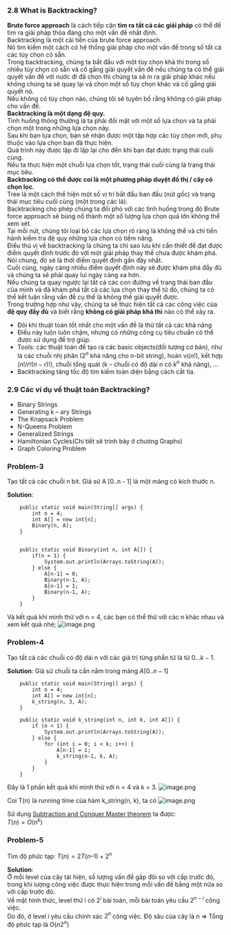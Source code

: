 ### 2.8 What is Backtracking?
**Brute force approach** là cách tiếp cận **tìm ra tất cả các giải pháp** có thể để tìm ra giải pháp thỏa đáng cho một vấn đề nhất định.\
Backtracking là một cải tiến của brute force approach.\
Nó tìm kiếm một cách có hệ thống giải pháp cho một vấn đề trong số tất cả các tùy chọn có sẵn.\
Trong backtracking, chúng ta bắt đầu với một tùy chọn khả thi trong số nhiều tùy chọn có sẵn và cố gắng giải quyết vấn đề nếu chúng ta có thể giải quyết vấn đề với nước đi đã chọn thì chúng ta sẽ in ra giải pháp khác nếu không chúng ta sẽ quay lại và chọn một số tùy chọn khác và cố gắng giải quyết nó.\
Nếu không có tùy chọn nào, chúng tôi sẽ tuyên bố rằng không có giải pháp cho vấn đề.\
**Backtracking là một dạng đệ quy.**\
Tình huống thông thường là ta phải đối mặt với một số lựa chọn và ta phải chọn một trong những lựa chọn này.\
Sau khi bạn lựa chọn, bạn sẽ nhận được một tập hợp các tùy chọn mới, phụ thuộc vào lựa chọn bạn đã thực hiện.\
Quá trình này được lặp đi lặp lại cho đến khi bạn đạt được trạng thái cuối cùng.\
Nếu ta thực hiện một chuỗi lựa chọn tốt, trạng thái cuối cùng là trạng thái mục tiêu.\
**Backtracking có thể được coi là một phương pháp duyệt đồ thị / cây có chọn lọc.**\
Tree là một cách thể hiện một số vị trí bắt đầu ban đầu (nút gốc) và trạng thái mục tiêu cuối cùng (một trong các lá).\
Backtracking cho phép chúng ta đối phó với các tình huống trong đó Brute force approach sẽ bùng nổ thành một số lượng lựa chọn quá lớn không thể xem xét.\
Tại mỗi nút, chúng tôi loại bỏ các lựa chọn rõ ràng là không thể và chỉ tiến hành kiểm tra đệ quy những lựa chọn có tiềm năng.\
Điều thú vị về backtracking là chúng ta chỉ sao lưu khi cần thiết để đạt được điểm quyết định trước đó với một giải pháp thay thế chưa được khám phá.\
Nói chung, đó sẽ là thời điểm quyết định gần đây nhất.\
Cuối cùng, ngày càng nhiều điểm quyết định này sẽ được khám phá đầy đủ và chúng ta sẽ phải quay lui ngày càng xa hơn.\
Nếu chúng ta quay ngược lại tất cả các con đường về trạng thái ban đầu của mình và đã khám phá tất cả các lựa chọn thay thế từ đó, chúng ta có thể kết luận rằng vấn đề cụ thể là không thể giải quyết được.\
Trong trường hợp như vậy, chúng ta sẽ thực hiện tất cả các công việc của **đệ quy đầy đủ** và biết rằng **không có giải pháp khả thi** nào có thể xảy ra.

* Đôi khi thuật toán tốt nhất cho một vấn đề là thử tất cả các khả năng
* Điều này luôn luôn chậm, nhưng có những công cụ tiêu chuẩn có thể được sử dụng để trợ giúp.
* Tools: các thuật toán để tạo ra các basic objects(đối tượng cơ bản), như là các chuỗi nhị phân ($2^n$ khả năng cho n-bit string), hoán vị($n!$), kết hợp ($n! / r! (n - r)!$), chuỗi tổng quát (k – chuỗi có độ dài n có $k^n$ khả năng), ...
* Backtracking tăng tốc độ tìm kiếm toàn diện bằng cách cắt tỉa.


### 2.9 Các ví dụ về thuật toán Backtracking?
* Binary Strings
* Generating k – ary Strings
* The Knapsack Problem
* N-Queens Problem
* Generalized Strings
* Hamiltonian Cycles(Chi tiết sẽ trình bày ở chương Graphs)
* Graph Coloring Problem

### Problem-3
Tạo tất cả các chuỗi n bit. Giả sử A [0..n - 1] là một mảng có kích thước n.

**Solution**:
```
	public static void main(String[] args) {
		int n = 4;
		int A[] = new int[n];
		Binary(n, A);
	}
	

	public static void Binary(int n, int A[]) {
		if(n < 1) {
			System.out.println(Arrays.toString(A));
		} else {
			A[n-1] = 0;
			Binary(n-1, A);
			A[n-1] = 1;
			Binary(n-1, A);
		}
	}
```
Và kết quả khi mình thử với n = 4, các bạn có thể thử với các n khác nhau và xem kết quả nhé;
![image.png](https://images.viblo.asia/1b688f92-0f43-46c2-8b0a-debce937eaf8.png)

### Problem-4
Tạo tất cả các chuỗi có độ dài n với các giá trị từng phần tử là từ $0 ... k - 1$.

**Solution**:
Giả sử chuỗi ta cần nằm trong mảng $A[0 .. n-1]$
```
	public static void main(String[] args) {
		int n = 4;
		int A[] = new int[n];
		k_string(n, 3, A);
	}

	public static void k_string(int n, int k, int A[]) {
		if (n < 1) {
			System.out.println(Arrays.toString(A));
		} else {
			for (int i = 0; i < k; i++) {
				A[n-1] = i;
				k_string(n-1, k, A);
			}
		}
	}
```
Đây là 1 phần kết quả khi mình thử với n = 4 và k = 3.
![image.png](https://images.viblo.asia/02b55157-24ee-4a05-af17-50e721070958.png)

Coi T(n) là running time của hàm k_string(n, k), ta có
![image.png](https://images.viblo.asia/ff786fa9-4557-43af-b388-9c38f074663c.png)

Sử dụng [Subtraction and Conquer Master theorem](https://viblo.asia/p/chuong-1-introduction-7cac-dinh-ly-chinh-ve-giai-thuat-subtract-and-conquer-recurrences-W13VM2w04Y7) ta được: \
$T(n) = O(n^k)$


### Problem-5
Tìm độ phức tạp: $T(n) = 2T(n – 1) + 2^n$

**Solution**:\
Ở mỗi level của cây tái hiện, số lượng vấn đề gấp đôi so với cấp trước đó, trong khi lượng công việc được thực hiện trong mỗi vấn đề bằng một nửa so với cấp trước đó.\
Về mặt hình thức, level thứ i có $2^i$ bài toán, mỗi bài toán yêu cầu $2 ^ { n - i }$ công việc.\
Do đó, ở level i yêu cầu chính xác $2^n$ công việc.
Độ sâu của cây là n => Tổng độ phức tạp là $O(n2^n)$